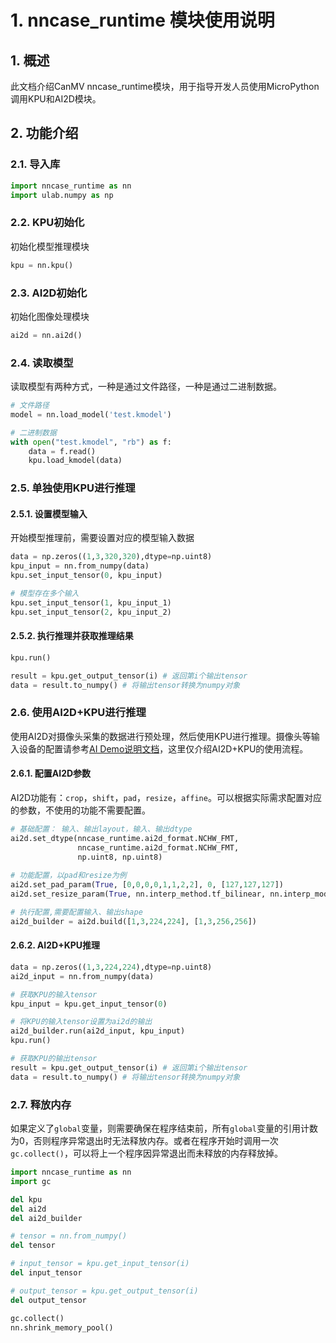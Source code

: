 # 1. nncase_runtime 模块使用说明

## 1. 概述

此文档介绍CanMV nncase_runtime模块，用于指导开发人员使用MicroPython调用KPU和AI2D模块。

## 2. 功能介绍

### 2.1. 导入库

```Python
import nncase_runtime as nn
import ulab.numpy as np
```

### 2.2. KPU初始化

初始化模型推理模块

```Python
kpu = nn.kpu()
```

### 2.3. AI2D初始化

初始化图像处理模块

```Python
ai2d = nn.ai2d()
```

### 2.4. 读取模型

读取模型有两种方式，一种是通过文件路径，一种是通过二进制数据。

```Python
# 文件路径
model = nn.load_model('test.kmodel')

# 二进制数据
with open("test.kmodel", "rb") as f:
    data = f.read()
    kpu.load_kmodel(data)
```

### 2.5. 单独使用KPU进行推理

#### 2.5.1. 设置模型输入

开始模型推理前，需要设置对应的模型输入数据

```Python
data = np.zeros((1,3,320,320),dtype=np.uint8)
kpu_input = nn.from_numpy(data)
kpu.set_input_tensor(0, kpu_input)

# 模型存在多个输入
kpu.set_input_tensor(1, kpu_input_1)
kpu.set_input_tensor(2, kpu_input_2)
```

#### 2.5.2. 执行推理并获取推理结果

```Python
kpu.run()

result = kpu.get_output_tensor(i) # 返回第i个输出tensor
data = result.to_numpy() # 将输出tensor转换为numpy对象
```

### 2.6. 使用AI2D+KPU进行推理

使用AI2D对摄像头采集的数据进行预处理，然后使用KPU进行推理。摄像头等输入设备的配置请参考[AI Demo说明文档](./AI_Demo说明文档.md)，这里仅介绍AI2D+KPU的使用流程。

#### 2.6.1. 配置AI2D参数

AI2D功能有：`crop`，`shift`，`pad`，`resize`，`affine`。可以根据实际需求配置对应的参数，不使用的功能不需要配置。

```Python
# 基础配置： 输入、输出layout，输入、输出dtype
ai2d.set_dtype(nncase_runtime.ai2d_format.NCHW_FMT,
               nncase_runtime.ai2d_format.NCHW_FMT, 
               np.uint8, np.uint8)
             
# 功能配置，以pad和resize为例
ai2d.set_pad_param(True, [0,0,0,0,1,1,2,2], 0, [127,127,127])
ai2d.set_resize_param(True, nn.interp_method.tf_bilinear, nn.interp_mode.half_pixel)

# 执行配置,需要配置输入、输出shape
ai2d_builder = ai2d.build([1,3,224,224], [1,3,256,256])
```

#### 2.6.2. AI2D+KPU推理

```Python
data = np.zeros((1,3,224,224),dtype=np.uint8)
ai2d_input = nn.from_numpy(data)

# 获取KPU的输入tensor
kpu_input = kpu.get_input_tensor(0)

# 将KPU的输入tensor设置为ai2d的输出
ai2d_builder.run(ai2d_input, kpu_input)
kpu.run()

# 获取KPU的输出tensor
result = kpu.get_output_tensor(i) # 返回第i个输出tensor
data = result.to_numpy() # 将输出tensor转换为numpy对象
```

### 2.7. 释放内存

如果定义了`global`变量，则需要确保在程序结束前，所有`global`变量的引用计数为0，否则程序异常退出时无法释放内存。或者在程序开始时调用一次`gc.collect()`，可以将上一个程序因异常退出而未释放的内存释放掉。

```Python
import nncase_runtime as nn
import gc

del kpu
del ai2d
del ai2d_builder

# tensor = nn.from_numpy()
del tensor

# input_tensor = kpu.get_input_tensor(i)
del input_tensor

# output_tensor = kpu.get_output_tensor(i)
del output_tensor

gc.collect()
nn.shrink_memory_pool()
```
